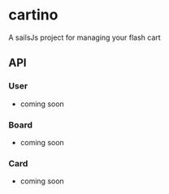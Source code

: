 
# cartino
A sailsJs  project for managing your flash cart


## API

### User

 - coming soon

### Board
 - coming soon

### Card
 - coming soon

